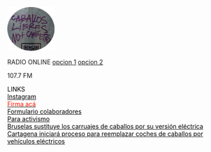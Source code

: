               
![](https://github.com/caballoslibres/radiocaballoslibres/blob/master/Logo%20Clp%20eliptica%20(1).png)
          
                                    
<p>
<p>RADIO ONLINE <a href="http://giss.tv:8001/guerrillaradio.ogg">opcion 1</a>  <a href="https://caballoslibres.github.io/CLP-radio/">opcion 2</a>
<p>107.7 FM  
<p>
<p>
<div><font color="#000000">LINKS</font></div><div></div><div><font color="#000000"> </font><font color="#ff2d00"> </font></div>
<a href="https://www.instagram.com/caballoslibresenpichilemu/"><div><font color="#000000">Instagram</font></div><div></div><div><font color="#000000"> </font><font color="#ff2d00"> </font></div></a>
<div><font color="#000000"></font></div><div></div><div><font color="#000000"> </font><font color="#ff2d00"> </font></div>
<a href="https://www.change.org/p/no-m%C3%A1s-cabritas-en-pichilemu?fbclid=PAZXh0bgNhZW0CMTEAAaZsyPXENhmk9-ZIhP4e-iuu945cDpHQS3T_kpi6qImBfT915TsEzpW92Lg_aem_tNX5FitQ-5y3Wbikig5O0A"><div><font color="#ff1700">Firma acá</font></div><div></div><div><font color="#000000"> </font><font color="#ff2d00"> </font></div></a>
<div><font color="#000000"></font></div><div></div><div><font color="#000000"> </font><font color="#ff2d00"> </font></div>
<a href="https://docs.google.com/forms/d/e/1FAIpQLScj9KdH29b1wEXGmC9APiJ_bkkUbKd1RXl3OfTtRPX9zyfjuw/viewform?fbclid=PAZXh0bgNhZW0CMTEAAabSC3u1WKKb02CR5xgDI7gxpRHyvVgExD4GwMALwea6iE5aIIJB7PCIcfc_aem_X_oH7aD_qclrI5Lx2HQmeQ"><div><font color="#000000">Formulario colaboradores</font></div><div></div><div><font color="#000000"> </font><font color="#ff2d00"> </font></div>
<a
href="https://drive.google.com/drive/folders/1A5BRIxtuxLkoIao5-2ik840QNujUlm57?fbclid=PAZXh0bgNhZW0CMTEAAaaGsLctaYqK8fN3-vJgvB5wt4SJzPxTwc1meEaV0BIhnzfS7x5dsI70LK0_aem_4vdx7L3MB_yU-rA-wia_Zg"><div><font color="#000000">Para activismo</font></div><div></div><div><font color="#000000"> </font><font color="#ff2d00"> </font></div></a>
<div><font color="#000000"></font></div><div></div><div><font color="#000000"> </font><font color="#ff2d00"> </font></div>
<a
href="https://www.youtube.com/watch?v=Ph8-ZrRNi48"><div><font color="#000000">Bruselas sustituye los carruajes de caballos por su versión eléctrica</font></div><div></div><div><font color="#000000"> </font><font color="#ff2d00"> </font></div></a>
<a
href="https://www.youtube.com/shorts/qgrFNKcTIvM"><div><font color="#000000">Cartagena iniciará proceso para reemplazar coches de caballos por vehículos eléctricos</font></div><div></div><div><font color="#000000"> </font><font color="#ff2d00"> </font></div></a>
